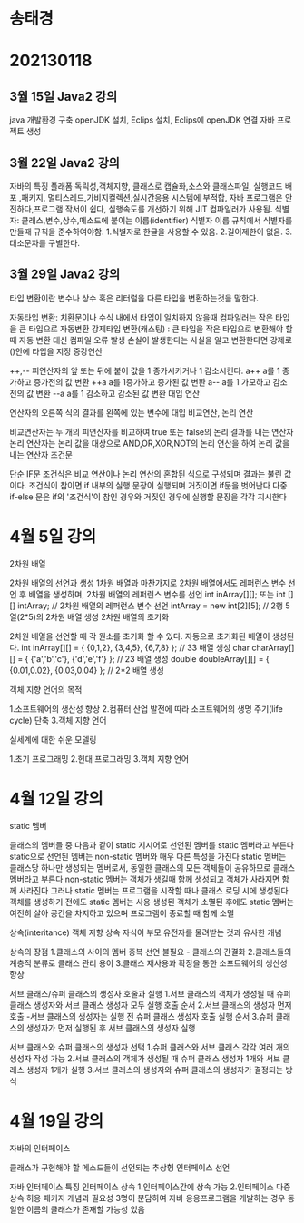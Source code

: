 # 송태경 <h1>202130118

## 3월 15일 Java2  강의
java 개발환경 구축 openJDK 설치, Eclips 설치, Eclips에 openJDK 연결 자바 프로젝트 생성

## 3월 22일 Java2 강의
자바의 특징 플래폼 독릭성,객체지향, 클래스로 캡슐화,소스와 클래스파일, 실행코드 배포 ,패키지, 멀티스레드,가비지컬렉션,실시간응용 시스템에 부적합, 자바 프로그램은 안전하다,프로그램 작서이 쉽다, 실행속도를 개선하기 위해 JIT 컴파일러가 사용됨.
식별자: 클래스,변수,상수,메소드에 붙이는 이름(identifier) 식별자 이름 규칙에서 식별자를 만들때 규칙을 준수하여야함. 
1.식별자로 한글을 사용할 수 있음.
2.길이제한이 없음.
3.대소문자를 구별한다.

## 3월 29일 Java2 강의
타입 변환이란 변수나 상수 혹은 리터럴을 다른 타입을 변환하는것을 말한다.

자동타입 변환: 치환문이나 수식 내에서 타입이 일치하지 않을때 컴파일러는 작은 타입을 큰 타입으로 자동변환
강제타입 변환(캐스팅) : 큰 타입을 작은 타입으로 변환해야 할때 자동 변환 대신 컴파일 오류 발생 손실이 발생한다는 사실을 알고 변환한다면 강제로()안에 타입을 지정
증강연산

++,-- 피연산자의 앞 또는 뒤에 붙어 값을 1 증가시키거나 1 감소시킨다. a++ a를 1 증가하고 증가전의 값 변환 ++a a를 1증가하고 증가된 값 변환 a-- a를 1 가모하고 감소 전의 값 변환 --a a를 1 감소하고 감소된 값 변환
대입 연산

연산자의 오른쪽 식의 결과를 왼쪽에 있는 변수에 대입
비교연산, 논리 연산

비교연산자는 두 개의 피연산자를 비교하여 true 또는 false의 논리 결과를 내는 연산자
논리 연산자는 논리 값을 대상으로 AND,OR,XOR,NOT의 논리 연산을 하여 논리 값을 내는 연산자
조건문

단순 IF문 조건식은 비교 연산이나 논리 연산의 혼합된 식으로 구성되며 결과는 불린 값이다.
조건식이 참이면 if 내부의 실행 문장이 실행되며 거짓이면 if문을 벗어난다
다중 if-else 문은 if의 '조건식'이 참인 경우와 거짓인 경우에 실행할 문장을 각각 지시한다

# 4월 5일 강의
2차원 배열

2차원 배열의 선언과 생성 1차원 배열과 마찬가지로 2차원 배열에서도 레퍼런스 변수 선언 후 배열을 생성하며, 2차원 배열의 레퍼런스 변수를 선언 int inArray[][]; 또는 int [][] intArray; // 2차원 배열의 레퍼런스 변수 선언 intArray = new int[2][5]; // 2행 5열(2*5)의 2차원 배열 생성
2차원 배열의 초기화

2차원 배열을 선언할 때 각 원소를 초기화 할 수 있다. 자동으로 초기화된 배열이 생성된다. int inArray[][] = { {0,1,2}, {3,4,5}, {6,7,8} }; // 33 배열 생성 char charArray[][] = { {'a','b','c'}, {'d','e','f'} }; // 23 배열 생성 double doubleArray[][] = { {0.01,0.02}, {0.03,0.04} }; // 2*2 배열 생성

객체 지향 언어의 목적

1.소프트웨어의 생산성 향상
2.컴퓨터 산업 발전에 따라 소프트웨어의 생명 주기(life cycle) 단축
3.객체 지향 언어

실세계에 대한 쉬운 모델링

1.초기 프로그래밍
2.현대 프로그래밍
3.객체 지향 언어

# 4월 12일 강의
static 멤버

클래스의 멤버들 중 다음과 같이 static 지시어로 선언된 멤버를 static 멤버라고 부른다
static으로 선언된 멤버는 non-static 멤버와 매우 다른 특성을 가진다
static 멤버는 클래스당 하나만 생성되는 멤버로서, 동일한 클래스의 모든 객체들이 공유하므로 클래스 멤버라고 부른다
non-static 멤버는 객체가 생길때 함께 생성되고 객체가 사라지면 함께 사라진다 그러나 static 멤버는 프로그램을 시작할 때나 클래스 로딩 시에 생성된다
객체를 생성하기 전에도 static 멤버는 사용
생성된 객체가 소멸된 후에도 static 멤버는 여전히 살아 공간을 차지하고 있으며 프로그램이 종료할 때 함께 소멸

상속(interitance)
객체 지향 상속 자식이 부모 유전자를 물려받는 것과 유사한 개념

상속의 장점
1.클래스의 사이의 멤버 중복 선언 불필요 - 클래스의 간결화
2.클래스들의 계층적 분류로 클래스 관리 용이
3.클래스 재사용과 확장을 통한 소프트웨어의 생산성 향상

서브 클래스/슈퍼 클래스의 생성사 호줄과 실행
1.서브 클래스의 객체가 생성될 때 슈퍼 클래스 생성자와 서브 클래스 생성자 모두 실행 호출 순서
2.서브 클래스의 생성자 먼저 호출 -서브 클래스의 생성자는 실행 전 슈퍼 클래스 생성자 호출 실행 순서
3.슈퍼 클래스의 생성자가 먼저 실행된 후 서브 클래스의 생성자 실행

서브 클래스와 슈퍼 클래스의 생성자 선택
1.슈퍼 클래스와 서브 클래스 각각 여러 개의 생성자 작성 가능
2.서브 클래스의 객체가 생성될 때 슈퍼 클래스 생성자 1개와 서브 클래스 생성자 1개가 실행
3.서브 클래스의 생성자와 슈퍼 클래스의 생성자가 결정되는 방식

# 4월 19일 강의
자바의 인터페이스

클래스가 구현해야 할 메소드들이 선언되는 추상형
인터페이스 선언

자바 인터페이스 특징
인터페이스 상속
1.인터페이스간에 상속 가능
2.인터페이스 다중 상속 허용
패키지 개념과 필요성 3명이 분담하여 자바 응용프로그램을 개발하는 경우 동일한 이름의 클래스가 존재할 가능성 있음







